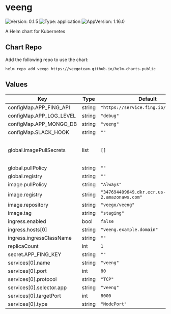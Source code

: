 # veeng

![Version: 0.1.5](https://img.shields.io/badge/Version-0.1.5-informational?style=flat-square) ![Type: application](https://img.shields.io/badge/Type-application-informational?style=flat-square) ![AppVersion: 1.16.0](https://img.shields.io/badge/AppVersion-1.16.0-informational?style=flat-square)

A Helm chart for Kubernetes

## Chart Repo

Add the following repo to use the chart:

```console
helm repo add veego https://veegoteam.github.io/helm-charts-public
```

## Values

| Key | Type | Default | Description |
|-----|------|---------|-------------|
| configMap.APP_FING_API | string | `"https://service.fing.io/2/devrecog"` |  |
| configMap.APP_LOG_LEVEL | string | `"debug"` |  |
| configMap.APP_MONGO_DB | string | `"veeng"` |  |
| configMap.SLACK_HOOK | string | `""` |  |
| global.imagePullSecrets | list | `[]` | imagePullSecrets Example --> imagePullSecrets: [ "secret" ] |
| global.pullPolicy | string | `""` |  |
| global.registry | string | `""` |  |
| image.pullPolicy | string | `"Always"` |  |
| image.registry | string | `"347694409649.dkr.ecr.us-west-2.amazonaws.com"` |  |
| image.repository | string | `"veego/veeng"` |  |
| image.tag | string | `"staging"` |  |
| ingress.enabled | bool | `false` |  |
| ingress.hosts[0] | string | `"veeng.example.domain"` |  |
| ingress.ingressClassName | string | `""` |  |
| replicaCount | int | `1` |  |
| secret.APP_FING_KEY | string | `""` |  |
| services[0].name | string | `"veeng"` |  |
| services[0].port | int | `80` |  |
| services[0].protocol | string | `"TCP"` |  |
| services[0].selector.app | string | `"veeng"` |  |
| services[0].targetPort | int | `8000` |  |
| services[0].type | string | `"NodePort"` |  |